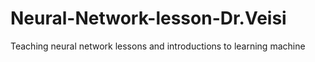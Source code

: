 # Neural-Network-lesson-Dr.Veisi
Teaching neural network lessons and introductions to learning machine
